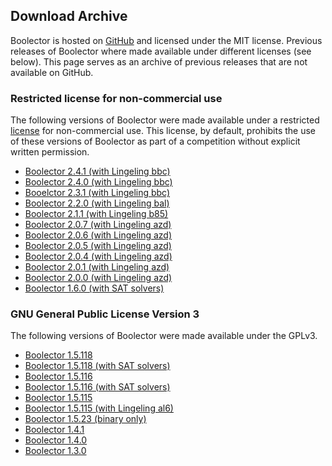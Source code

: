 ## Download Archive

Boolector is hosted on [GitHub](https://github.com/boolector/boolector)
and licensed under the MIT license.
Previous releases of Boolector where made available under different licenses
(see below).
This page serves as an archive of previous releases that are not available
on GitHub.

### Restricted license for non-commercial use

The following versions of Boolector were made available under a restricted
[license](solver-archive/COPYING) for non-commercial use.
This license, by default, prohibits the use of these versions of Boolector
as part of a competition without explicit written permission.

- [Boolector 2.4.1 (with Lingeling bbc)](solver-archive/boolector-2.4.1-with-lingeling-bbc.tar.xz)
- [Boolector 2.4.0 (with Lingeling bbc)](solver-archive/boolector-2.4.0-with-lingeling-bbc.tar.xz)
- [Booelctor 2.3.1 (with Lingeling bbc)](solver-archive/boolector-2.3.1-with-lingeling-bbc.tar.xz)
- [Boolector 2.2.0 (with Lingeling bal)](solver-archive/boolector-2.2.0-with-lingeling-bal.tar.xz)
- [Boolector 2.1.1 (with Lingeling b85)](solver-archive/boolector-2.1.1-with-lingeling-b85.tar.xz)
- [Boolector 2.0.7 (with Lingeling azd)](solver-archive/boolector-2.0.7-with-lingeling-azd.tar.xz)
- [Boolector 2.0.6 (with Lingeling azd)](solver-archive/boolector-2.0.6-with-lingeling-azd.tar.xz)
- [Boolector 2.0.5 (with Lingeling azd)](solver-archive/boolector-2.0.5-with-lingeling-azd.tar.xz)
- [Boolector 2.0.4 (with Lingeling azd)](solver-archive/boolector-2.0.4-with-lingeling-azd.tar.xz)
- [Boolector 2.0.1 (with Lingeling azd)](solver-archive/boolector-2.0.1-with-lingeling-azd.tar.xz)
- [Boolector 2.0.0 (with Lingeling azd)](solver-archive/boolector-2.0.0-with-lingeling-azd.tar.xz)
- [Boolector 1.6.0 (with SAT solvers)](solver-archive/boolector-1.6.0-with-sat-solvers.tar.xz)


### GNU General Public License Version 3

The following versions of Boolector were made available under the GPLv3.

- [Boolector 1.5.118](boolector-1.5.118-6b56be4-121013.tar.xz)
- [Boolector 1.5.118 (with SAT solvers)](boolector-1.5.118-with-sat-solvers.tar.xz)
- [Boolector 1.5.116](boolector-1.5.116-eeaf10b-121004.tar.xz)
- [Boolector 1.5.116 (with SAT solvers)](boolector-1.5.116-with-sat-solvers.tar.xz)
- [Boolector 1.5.115](boolector-1.5.115-5d546c8-120922.tar.xz)
- [Boolector 1.5.115 (with Lingeling al6)](boolector-1.5.115-with-lingeling-al6.tar.xz)
- [Boolector 1.5.23 (binary only)](boolector-1.5.23-833.tar.xz)
- [Boolector 1.4.1](boolector-1.4.1-376e6b0-110304.tar.xz)
- [Boolector 1.4.0](boolector-1.4-ffc2089-100608.tar.xz)
- [Boolector 1.3.0](boolector-1.3-e71a070-100601.tar.xz)
